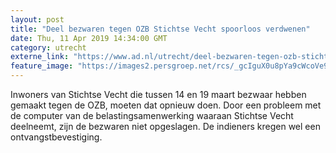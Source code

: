 ```yaml
---
layout: post
title: "Deel bezwaren tegen OZB Stichtse Vecht spoorloos verdwenen"
date: Thu, 11 Apr 2019 14:34:00 GMT
category: utrecht
externe_link: "https://www.ad.nl/utrecht/deel-bezwaren-tegen-ozb-stichtse-vecht-spoorloos-verdwenen~a8ffe19ff/"
feature_image: "https://images2.persgroep.net/rcs/_gcIguX0u8pYa9cWcoVe9TAsZ4Q/diocontent/77180208/_fitwidth/400/?appId=21791a8992982cd8da851550a453bd7f&quality=0.7"
---
```


Inwoners van Stichtse Vecht die tussen 14 en 19 maart bezwaar hebben gemaakt tegen de OZB, moeten dat opnieuw doen. Door een probleem met de computer van de belastingsamenwerking waaraan Stichtse Vecht deelneemt, zijn de bezwaren niet opgeslagen. De indieners kregen wel een ontvangstbevestiging.
